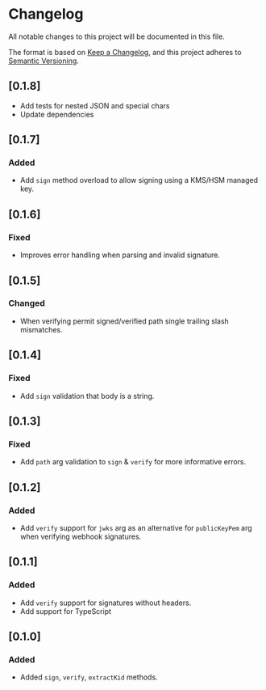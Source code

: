 # Changelog

All notable changes to this project will be documented in this file.

The format is based on [Keep a Changelog](https://keepachangelog.com/en/1.0.0/),
and this project adheres to [Semantic Versioning](https://semver.org/spec/v2.0.0.html).

## [0.1.8]

- Add tests for nested JSON and special chars
- Update dependencies

## [0.1.7]

### Added

- Add `sign` method overload to allow signing using a KMS/HSM managed key.

## [0.1.6]

### Fixed

- Improves error handling when parsing and invalid signature.

## [0.1.5]

### Changed

- When verifying permit signed/verified path single trailing slash mismatches.

## [0.1.4]

### Fixed

- Add `sign` validation that body is a string.

## [0.1.3]

### Fixed

- Add `path` arg validation to `sign` & `verify` for more informative errors.

## [0.1.2]

### Added

- Add `verify` support for `jwks` arg as an alternative for `publicKeyPem` arg when verifying webhook signatures.

## [0.1.1]

### Added

- Add `verify` support for signatures without headers.
- Add support for TypeScript

## [0.1.0]

### Added

- Added `sign`, `verify`, `extractKid` methods.
